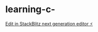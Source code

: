 # learning-c-

[Edit in StackBlitz next generation editor ⚡️](https://stackblitz.com/~/github.com/bcrhbrhcdb/learning-c-)